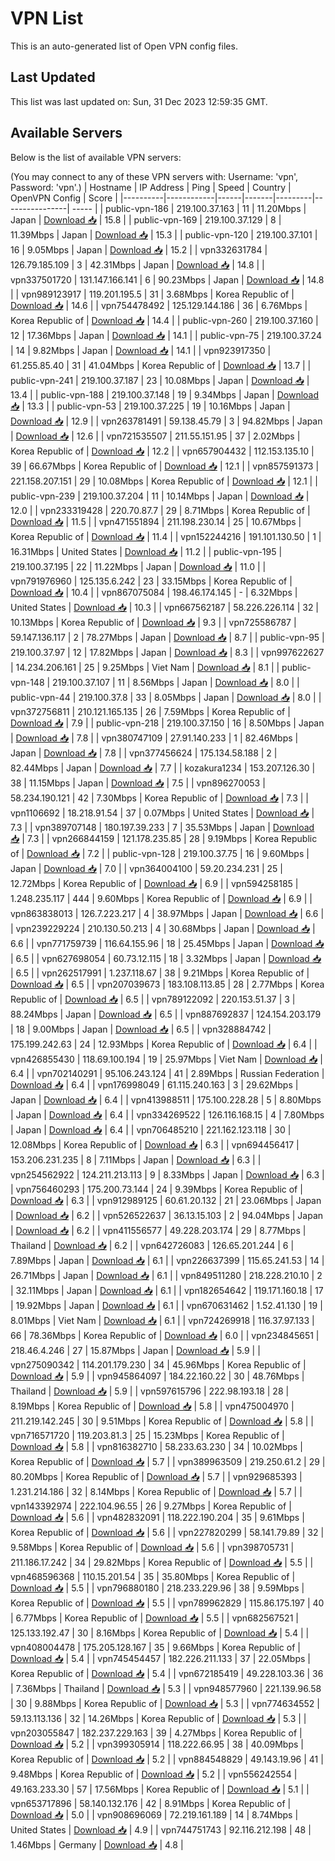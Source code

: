 # VPN List

This is an auto-generated list of Open VPN config files.

## Last Updated

This list was last updated on: Sun, 31 Dec 2023 12:59:35 GMT.

## Available Servers

Below is the list of available VPN servers:

(You may connect to any of these VPN servers with: Username: 'vpn', Password: 'vpn'.)
| Hostname | IP Address | Ping | Speed | Country | OpenVPN Config | Score |
|----------|------------|------|-------|---------|----------------| ----- |
| public-vpn-186 | 219.100.37.163 | 11 | 11.20Mbps | Japan | [Download 📥](./configs/server_0_JP.ovpn) | 15.8 |
| public-vpn-169 | 219.100.37.129 | 8 | 11.39Mbps | Japan | [Download 📥](./configs/server_1_JP.ovpn) | 15.3 |
| public-vpn-120 | 219.100.37.101 | 16 | 9.05Mbps | Japan | [Download 📥](./configs/server_2_JP.ovpn) | 15.2 |
| vpn332631784 | 126.79.185.109 | 3 | 42.31Mbps | Japan | [Download 📥](./configs/server_3_JP.ovpn) | 14.8 |
| vpn337501720 | 131.147.166.141 | 6 | 90.23Mbps | Japan | [Download 📥](./configs/server_4_JP.ovpn) | 14.8 |
| vpn989123917 | 119.201.195.5 | 31 | 3.68Mbps | Korea Republic of | [Download 📥](./configs/server_5_KR.ovpn) | 14.6 |
| vpn754478492 | 125.129.144.186 | 36 | 6.76Mbps | Korea Republic of | [Download 📥](./configs/server_6_KR.ovpn) | 14.4 |
| public-vpn-260 | 219.100.37.160 | 12 | 17.36Mbps | Japan | [Download 📥](./configs/server_7_JP.ovpn) | 14.1 |
| public-vpn-75 | 219.100.37.24 | 14 | 9.82Mbps | Japan | [Download 📥](./configs/server_8_JP.ovpn) | 14.1 |
| vpn923917350 | 61.255.85.40 | 31 | 41.04Mbps | Korea Republic of | [Download 📥](./configs/server_9_KR.ovpn) | 13.7 |
| public-vpn-241 | 219.100.37.187 | 23 | 10.08Mbps | Japan | [Download 📥](./configs/server_10_JP.ovpn) | 13.4 |
| public-vpn-188 | 219.100.37.148 | 19 | 9.34Mbps | Japan | [Download 📥](./configs/server_11_JP.ovpn) | 13.3 |
| public-vpn-53 | 219.100.37.225 | 19 | 10.16Mbps | Japan | [Download 📥](./configs/server_12_JP.ovpn) | 12.9 |
| vpn263781491 | 59.138.45.79 | 3 | 94.82Mbps | Japan | [Download 📥](./configs/server_13_JP.ovpn) | 12.6 |
| vpn721535507 | 211.55.151.95 | 37 | 2.02Mbps | Korea Republic of | [Download 📥](./configs/server_14_KR.ovpn) | 12.2 |
| vpn657904432 | 112.153.135.10 | 39 | 66.67Mbps | Korea Republic of | [Download 📥](./configs/server_15_KR.ovpn) | 12.1 |
| vpn857591373 | 221.158.207.151 | 29 | 10.08Mbps | Korea Republic of | [Download 📥](./configs/server_16_KR.ovpn) | 12.1 |
| public-vpn-239 | 219.100.37.204 | 11 | 10.14Mbps | Japan | [Download 📥](./configs/server_17_JP.ovpn) | 12.0 |
| vpn233319428 | 220.70.87.7 | 29 | 8.71Mbps | Korea Republic of | [Download 📥](./configs/server_18_KR.ovpn) | 11.5 |
| vpn471551894 | 211.198.230.14 | 25 | 10.67Mbps | Korea Republic of | [Download 📥](./configs/server_19_KR.ovpn) | 11.4 |
| vpn152244216 | 191.101.130.50 | 1 | 16.31Mbps | United States | [Download 📥](./configs/server_20_US.ovpn) | 11.2 |
| public-vpn-195 | 219.100.37.195 | 22 | 11.22Mbps | Japan | [Download 📥](./configs/server_21_JP.ovpn) | 11.0 |
| vpn791976960 | 125.135.6.242 | 23 | 33.15Mbps | Korea Republic of | [Download 📥](./configs/server_22_KR.ovpn) | 10.4 |
| vpn867075084 | 198.46.174.145 | - | 6.32Mbps | United States | [Download 📥](./configs/server_23_US.ovpn) | 10.3 |
| vpn667562187 | 58.226.226.114 | 32 | 10.13Mbps | Korea Republic of | [Download 📥](./configs/server_24_KR.ovpn) | 9.3 |
| vpn725586787 | 59.147.136.117 | 2 | 78.27Mbps | Japan | [Download 📥](./configs/server_25_JP.ovpn) | 8.7 |
| public-vpn-95 | 219.100.37.97 | 12 | 17.82Mbps | Japan | [Download 📥](./configs/server_26_JP.ovpn) | 8.3 |
| vpn997622627 | 14.234.206.161 | 25 | 9.25Mbps | Viet Nam | [Download 📥](./configs/server_27_VN.ovpn) | 8.1 |
| public-vpn-148 | 219.100.37.107 | 11 | 8.56Mbps | Japan | [Download 📥](./configs/server_28_JP.ovpn) | 8.0 |
| public-vpn-44 | 219.100.37.8 | 33 | 8.05Mbps | Japan | [Download 📥](./configs/server_29_JP.ovpn) | 8.0 |
| vpn372756811 | 210.121.165.135 | 26 | 7.59Mbps | Korea Republic of | [Download 📥](./configs/server_30_KR.ovpn) | 7.9 |
| public-vpn-218 | 219.100.37.150 | 16 | 8.50Mbps | Japan | [Download 📥](./configs/server_31_JP.ovpn) | 7.8 |
| vpn380747109 | 27.91.140.233 | 1 | 82.46Mbps | Japan | [Download 📥](./configs/server_32_JP.ovpn) | 7.8 |
| vpn377456624 | 175.134.58.188 | 2 | 82.44Mbps | Japan | [Download 📥](./configs/server_33_JP.ovpn) | 7.7 |
| kozakura1234 | 153.207.126.30 | 38 | 11.15Mbps | Japan | [Download 📥](./configs/server_34_JP.ovpn) | 7.5 |
| vpn896270053 | 58.234.190.121 | 42 | 7.30Mbps | Korea Republic of | [Download 📥](./configs/server_35_KR.ovpn) | 7.3 |
| vpn1106692 | 18.218.91.54 | 37 | 0.07Mbps | United States | [Download 📥](./configs/server_36_US.ovpn) | 7.3 |
| vpn389707148 | 180.197.39.233 | 7 | 35.53Mbps | Japan | [Download 📥](./configs/server_37_JP.ovpn) | 7.3 |
| vpn266844159 | 121.178.235.85 | 28 | 9.19Mbps | Korea Republic of | [Download 📥](./configs/server_38_KR.ovpn) | 7.2 |
| public-vpn-128 | 219.100.37.75 | 16 | 9.60Mbps | Japan | [Download 📥](./configs/server_39_JP.ovpn) | 7.0 |
| vpn364004100 | 59.20.234.231 | 25 | 12.72Mbps | Korea Republic of | [Download 📥](./configs/server_40_KR.ovpn) | 6.9 |
| vpn594258185 | 1.248.235.117 | 444 | 9.60Mbps | Korea Republic of | [Download 📥](./configs/server_41_KR.ovpn) | 6.9 |
| vpn863838013 | 126.7.223.217 | 4 | 38.97Mbps | Japan | [Download 📥](./configs/server_42_JP.ovpn) | 6.6 |
| vpn239229224 | 210.130.50.213 | 4 | 30.68Mbps | Japan | [Download 📥](./configs/server_43_JP.ovpn) | 6.6 |
| vpn771759739 | 116.64.155.96 | 18 | 25.45Mbps | Japan | [Download 📥](./configs/server_44_JP.ovpn) | 6.5 |
| vpn627698054 | 60.73.12.115 | 18 | 3.32Mbps | Japan | [Download 📥](./configs/server_45_JP.ovpn) | 6.5 |
| vpn262517991 | 1.237.118.67 | 38 | 9.21Mbps | Korea Republic of | [Download 📥](./configs/server_46_KR.ovpn) | 6.5 |
| vpn207039673 | 183.108.113.85 | 28 | 2.77Mbps | Korea Republic of | [Download 📥](./configs/server_47_KR.ovpn) | 6.5 |
| vpn789122092 | 220.153.51.37 | 3 | 88.24Mbps | Japan | [Download 📥](./configs/server_48_JP.ovpn) | 6.5 |
| vpn887692837 | 124.154.203.179 | 18 | 9.00Mbps | Japan | [Download 📥](./configs/server_49_JP.ovpn) | 6.5 |
| vpn328884742 | 175.199.242.63 | 24 | 12.93Mbps | Korea Republic of | [Download 📥](./configs/server_50_KR.ovpn) | 6.4 |
| vpn426855430 | 118.69.100.194 | 19 | 25.97Mbps | Viet Nam | [Download 📥](./configs/server_51_VN.ovpn) | 6.4 |
| vpn702140291 | 95.106.243.124 | 41 | 2.89Mbps | Russian Federation | [Download 📥](./configs/server_52_RU.ovpn) | 6.4 |
| vpn176998049 | 61.115.240.163 | 3 | 29.62Mbps | Japan | [Download 📥](./configs/server_53_JP.ovpn) | 6.4 |
| vpn413988511 | 175.100.228.28 | 5 | 8.80Mbps | Japan | [Download 📥](./configs/server_54_JP.ovpn) | 6.4 |
| vpn334269522 | 126.116.168.15 | 4 | 7.80Mbps | Japan | [Download 📥](./configs/server_55_JP.ovpn) | 6.4 |
| vpn706485210 | 221.162.123.118 | 30 | 12.08Mbps | Korea Republic of | [Download 📥](./configs/server_56_KR.ovpn) | 6.3 |
| vpn694456417 | 153.206.231.235 | 8 | 7.11Mbps | Japan | [Download 📥](./configs/server_57_JP.ovpn) | 6.3 |
| vpn254562922 | 124.211.213.113 | 9 | 8.33Mbps | Japan | [Download 📥](./configs/server_58_JP.ovpn) | 6.3 |
| vpn756460293 | 175.200.73.144 | 24 | 9.39Mbps | Korea Republic of | [Download 📥](./configs/server_59_KR.ovpn) | 6.3 |
| vpn912989125 | 60.61.20.132 | 21 | 23.06Mbps | Japan | [Download 📥](./configs/server_60_JP.ovpn) | 6.2 |
| vpn526522637 | 36.13.15.103 | 2 | 94.04Mbps | Japan | [Download 📥](./configs/server_61_JP.ovpn) | 6.2 |
| vpn411556577 | 49.228.203.174 | 29 | 8.77Mbps | Thailand | [Download 📥](./configs/server_62_TH.ovpn) | 6.2 |
| vpn642726083 | 126.65.201.244 | 6 | 7.89Mbps | Japan | [Download 📥](./configs/server_63_JP.ovpn) | 6.1 |
| vpn226637399 | 115.65.241.53 | 14 | 26.71Mbps | Japan | [Download 📥](./configs/server_64_JP.ovpn) | 6.1 |
| vpn849511280 | 218.228.210.10 | 2 | 32.11Mbps | Japan | [Download 📥](./configs/server_65_JP.ovpn) | 6.1 |
| vpn182654642 | 119.171.160.18 | 17 | 19.92Mbps | Japan | [Download 📥](./configs/server_66_JP.ovpn) | 6.1 |
| vpn670631462 | 1.52.41.130 | 19 | 8.01Mbps | Viet Nam | [Download 📥](./configs/server_67_VN.ovpn) | 6.1 |
| vpn724269918 | 116.37.97.133 | 66 | 78.36Mbps | Korea Republic of | [Download 📥](./configs/server_68_KR.ovpn) | 6.0 |
| vpn234845651 | 218.46.4.246 | 27 | 15.87Mbps | Japan | [Download 📥](./configs/server_69_JP.ovpn) | 5.9 |
| vpn275090342 | 114.201.179.230 | 34 | 45.96Mbps | Korea Republic of | [Download 📥](./configs/server_70_KR.ovpn) | 5.9 |
| vpn945864097 | 184.22.160.22 | 30 | 48.76Mbps | Thailand | [Download 📥](./configs/server_71_TH.ovpn) | 5.9 |
| vpn597615796 | 222.98.193.18 | 28 | 8.19Mbps | Korea Republic of | [Download 📥](./configs/server_72_KR.ovpn) | 5.8 |
| vpn475004970 | 211.219.142.245 | 30 | 9.51Mbps | Korea Republic of | [Download 📥](./configs/server_73_KR.ovpn) | 5.8 |
| vpn716571720 | 119.203.81.3 | 25 | 15.23Mbps | Korea Republic of | [Download 📥](./configs/server_74_KR.ovpn) | 5.8 |
| vpn816382710 | 58.233.63.230 | 34 | 10.02Mbps | Korea Republic of | [Download 📥](./configs/server_75_KR.ovpn) | 5.7 |
| vpn389963509 | 219.250.61.2 | 29 | 80.20Mbps | Korea Republic of | [Download 📥](./configs/server_76_KR.ovpn) | 5.7 |
| vpn929685393 | 1.231.214.186 | 32 | 8.14Mbps | Korea Republic of | [Download 📥](./configs/server_77_KR.ovpn) | 5.7 |
| vpn143392974 | 222.104.96.55 | 26 | 9.27Mbps | Korea Republic of | [Download 📥](./configs/server_78_KR.ovpn) | 5.6 |
| vpn482832091 | 118.222.190.204 | 35 | 9.61Mbps | Korea Republic of | [Download 📥](./configs/server_79_KR.ovpn) | 5.6 |
| vpn227820299 | 58.141.79.89 | 32 | 9.58Mbps | Korea Republic of | [Download 📥](./configs/server_80_KR.ovpn) | 5.6 |
| vpn398705731 | 211.186.17.242 | 34 | 29.82Mbps | Korea Republic of | [Download 📥](./configs/server_81_KR.ovpn) | 5.5 |
| vpn468596368 | 110.15.201.54 | 35 | 35.80Mbps | Korea Republic of | [Download 📥](./configs/server_82_KR.ovpn) | 5.5 |
| vpn796880180 | 218.233.229.96 | 38 | 9.59Mbps | Korea Republic of | [Download 📥](./configs/server_83_KR.ovpn) | 5.5 |
| vpn789962829 | 115.86.175.197 | 40 | 6.77Mbps | Korea Republic of | [Download 📥](./configs/server_84_KR.ovpn) | 5.5 |
| vpn682567521 | 125.133.192.47 | 30 | 8.16Mbps | Korea Republic of | [Download 📥](./configs/server_85_KR.ovpn) | 5.4 |
| vpn408004478 | 175.205.128.167 | 35 | 9.66Mbps | Korea Republic of | [Download 📥](./configs/server_86_KR.ovpn) | 5.4 |
| vpn745454457 | 182.226.211.133 | 37 | 22.05Mbps | Korea Republic of | [Download 📥](./configs/server_87_KR.ovpn) | 5.4 |
| vpn672185419 | 49.228.103.36 | 36 | 7.36Mbps | Thailand | [Download 📥](./configs/server_88_TH.ovpn) | 5.3 |
| vpn948577960 | 221.139.96.58 | 30 | 9.88Mbps | Korea Republic of | [Download 📥](./configs/server_89_KR.ovpn) | 5.3 |
| vpn774634552 | 59.13.113.136 | 32 | 14.26Mbps | Korea Republic of | [Download 📥](./configs/server_90_KR.ovpn) | 5.3 |
| vpn203055847 | 182.237.229.163 | 39 | 4.27Mbps | Korea Republic of | [Download 📥](./configs/server_91_KR.ovpn) | 5.2 |
| vpn399305914 | 118.222.66.95 | 38 | 40.09Mbps | Korea Republic of | [Download 📥](./configs/server_92_KR.ovpn) | 5.2 |
| vpn884548829 | 49.143.19.96 | 41 | 9.48Mbps | Korea Republic of | [Download 📥](./configs/server_93_KR.ovpn) | 5.2 |
| vpn556242554 | 49.163.233.30 | 57 | 17.56Mbps | Korea Republic of | [Download 📥](./configs/server_94_KR.ovpn) | 5.1 |
| vpn653717896 | 58.140.132.176 | 42 | 8.91Mbps | Korea Republic of | [Download 📥](./configs/server_95_KR.ovpn) | 5.0 |
| vpn908696069 | 72.219.161.189 | 14 | 8.74Mbps | United States | [Download 📥](./configs/server_96_US.ovpn) | 4.9 |
| vpn744751743 | 92.116.212.198 | 48 | 1.46Mbps | Germany | [Download 📥](./configs/server_97_DE.ovpn) | 4.8 |
